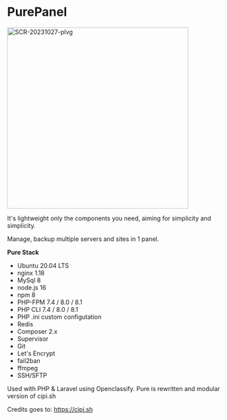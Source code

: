 
# PurePanel
<img width="421" alt="SCR-20231027-plvg" src="https://github.com/PurePanel/PurePanel/assets/219454/a16fec03-1acd-446a-9115-a364ebd8773f">


It's lightweight only the components you need, aiming for simplicity and simplicity.

Manage, backup multiple servers and sites in 1 panel.  

**Pure Stack**
 - Ubuntu 20.04 LTS    
 - nginx	1.18    
 - MySql	8
 - node.js	16
 - npm	8
 - PHP-FPM	7.4 / 8.0 / 8.1
 - PHP CLI	7.4 / 8.0 / 8.1
 - PHP .ini custom configutation
 - Redis
 - Composer	2.x 
 - Supervisor	
 -  Git	
 -  Let's Encrypt	
 - fail2ban	
 -  ffmpeg	
 -  SSH/SFTP

Used with PHP & Laravel using Openclassify. 
Pure is rewritten and modular version of cipi.sh

Credits goes to: https://cipi.sh
